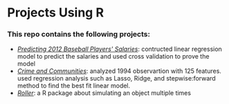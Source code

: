 # Projects Using R

### This repo contains the following projects: 
+ [_Predicting 2012 Baseball Players' Salaries_](https://github.com/yulanrong/R/tree/master/baseball):
  contructed linear regression model to predict the salaries and used cross validation to prove the model
+ [_Crime and Communities_](https://github.com/yulanrong/R/tree/master/crime_and_communities):
  analyzed 1994 observartion with 125 features. used regression analysis such as Lasso, Ridge, and stepwise:forward method to find the best fit linear model.
+ [_Roller_](https://github.com/yulanrong/R/tree/master/roller): a R package about simulating an object multiple times
